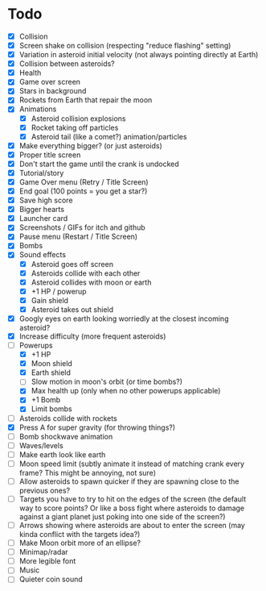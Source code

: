 # Todo

* [x] Collision
* [x] Screen shake on collision (respecting "reduce flashing" setting)
* [x] Variation in asteroid initial velocity (not always pointing directly at Earth)
* [x] Collision between asteroids?
* [x] Health
* [x] Game over screen
* [x] Stars in background
* [x] Rockets from Earth that repair the moon
* [x] Animations
    * [x] Asteroid collision explosions
    * [x] Rocket taking off particles
    * [x] Asteroid tail (like a comet?) animation/particles
* [x] Make everything bigger? (or just asteroids)
* [x] Proper title screen
* [x] Don't start the game until the crank is undocked
* [x] Tutorial/story
* [x] Game Over menu (Retry / Title Screen)
* [x] End goal (100 points = you get a star?)
* [x] Save high score
* [x] Bigger hearts
* [x] Launcher card
* [x] Screenshots / GIFs for itch and github
* [x] Pause menu (Restart / Title Screen)
* [x] Bombs
* [x] Sound effects
    * [x] Asteroid goes off screen
    * [x] Asteroids collide with each other
    * [x] Asteroid collides with moon or earth
    * [x] +1 HP / powerup
    * [x] Gain shield
    * [x] Asteroid takes out shield
* [x] Googly eyes on earth looking worriedly at the closest incoming asteroid?
* [x] Increase difficulty (more frequent asteroids)
* [ ] Powerups
    * [x] +1 HP
    * [x] Moon shield
    * [x] Earth shield
    * [ ] Slow motion in moon's orbit (or time bombs?)
    * [x] Max health up (only when no other powerups applicable)
    * [x] +1 Bomb
    * [x] Limit bombs
* [ ] Asteroids collide with rockets
* [x] Press A for super gravity (for throwing things?)
* [ ] Bomb shockwave animation
* [ ] Waves/levels
* [ ] Make earth look like earth
* [ ] Moon speed limit (subtly animate it instead of matching crank every frame? This might be annoying, not sure)
* [ ] Allow asteroids to spawn quicker if they are spawning close to the previous ones?
* [ ] Targets you have to try to hit on the edges of the screen (the default way to score points? Or like a boss fight where asteroids to damage against a giant planet just poking into one side of the screen?)
* [ ] Arrows showing where asteroids are about to enter the screen (may kinda conflict with the targets idea?)
* [ ] Make Moon orbit more of an ellipse?
* [ ] Minimap/radar
* [ ] More legible font
* [ ] Music
* [ ] Quieter coin sound
